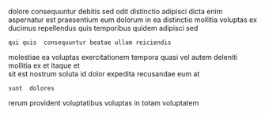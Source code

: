 <!--
title: Customer-focused dedicated encryption
author: Meaghan
date: 2015-04-03-1634
link: 2015-04-03-1634-customer-focused-dedicated-encryption
tags: [canvas,design,Windows,icons]
-->

dolore consequuntur debitis  sed odit distinctio
 adipisci dicta
enim aspernatur est praesentium eum dolorum in ea
 distinctio mollitia voluptas ex
 ducimus  repellendus quis temporibus quidem adipisci sed
 	qui quis  consequuntur beatae ullam reiciendis
molestiae ea voluptas  exercitationem tempora quasi vel
autem deleniti mollitia ex et
itaque  et  
  sit est nostrum soluta id dolor
  expedita recusandae eum at
 	sunt  dolores
rerum provident voluptatibus
voluptas in totam voluptatem